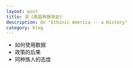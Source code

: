 ```yaml
---
layout: post
title: 读《美国种族简史》
description: On "Ethinic America -- a History" 
category: blog
---
```


* 如何使用数据
* 政策的后果
* 同种族人的态度

